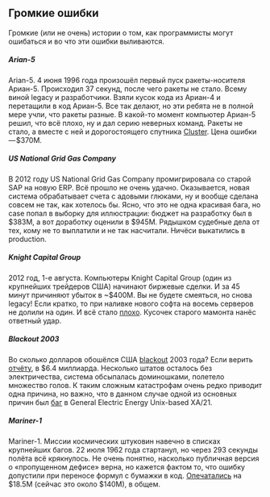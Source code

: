## Громкие ошибки

Громкие (или не очень) истории о том, как программисты могут ошибаться и во что эти ошибки выливаются.

##### Arian-5

Arian-5. 4 июня 1996 года произошёл первый пуск ракеты-носителя Ариан-5. Происходил 37 секунд, после чего ракеты не стало. Всему виной legacy и разработчики. Взяли кусок кода из Ариан-4 и перетащили в код Ариан-5. Все так делают, но эти ребята не в полной мере учли, что ракеты разные. В какой-то момент компьютер Ариан-5 решил, что всё плохо, ну и дал серию неверных команд. Ракеты не стало, а вместе с ней и дорогостоящего спутника [Cluster](https://en.wikipedia.org/wiki/Cluster_%28spacecraft%29). Цена ошибки — $370M.

##### US National Grid Gas Company

В 2012 году US National Grid Gas Company промигрировала со старой SAP на новую ERP. Всё прошло не очень удачно. Оказывается, новая система обрабатывает счета с адовыми глюками, ну и вообще сделана совсем не так, как хотелось бы. Ясно, что это не одна красивая бага, но case попал в выборку для иллюстрации: бюджет на разработку был в $383M, а вот доработку оценили в $945M. Рядышком судебные дела от тех, кому не то выплатили и не так насчитали. Ничёси выкатились в production.

##### Knight Capital Group

2012 год, 1-е августа. Компьютеры Knight Capital Group (один из крупнейших трейдеров США) начинают биржевые сделки. И за 45 минут причиняют убыток в ~$400M. Вы не будете смеяться, но снова legacy! Если кратко, то при наливке нового софта на восемь серверов не долили на один. И всё стало [плохо](http://dougseven.com/2014/04/17/knightmare-a-devops-cautionary-tale/). Кусочек старого мамонта нанёс ответный удар.

##### Blackout 2003

Во сколько долларов обошёлся США [blackout](https://en.wikipedia.org/wiki/Northeast_blackout_of_2003) 2003 года? Если верить [отчёту](http://www.andersoneconomicgroup.com/Portals/0/upload/Doc544.pdf), в $6.4 миллиарда. Несколько штатов осталось без электричества, система обсыпалась доминошками, полетело множество голов. К таким сложным катастрофам очень редко приводит одна причина, но важно, что в данном случае одной из основных причин был [баг](https://en.wikipedia.org/wiki/Northeast_blackout_of_2003#Computer_failure) в General Electric Energy Unix-based XA/21.

##### Mariner-1

Mariner-1. Миссии космических штуковин навечно в списках крупнейших багов. 22 июля 1962 года стартанул, но через 293 секунды полёта всё крякнулось. Не очень понятно, насколько публичная версия о «пропущенном дефисе» верна, но кажется фактом то, что ошибку допустили при переносе формул с бумажки в код. [Опечатались](https://en.wikipedia.org/wiki/Mariner_1#Over_bar_transcription_error) на $18.5M (сейчас это около $140M), в общем.
